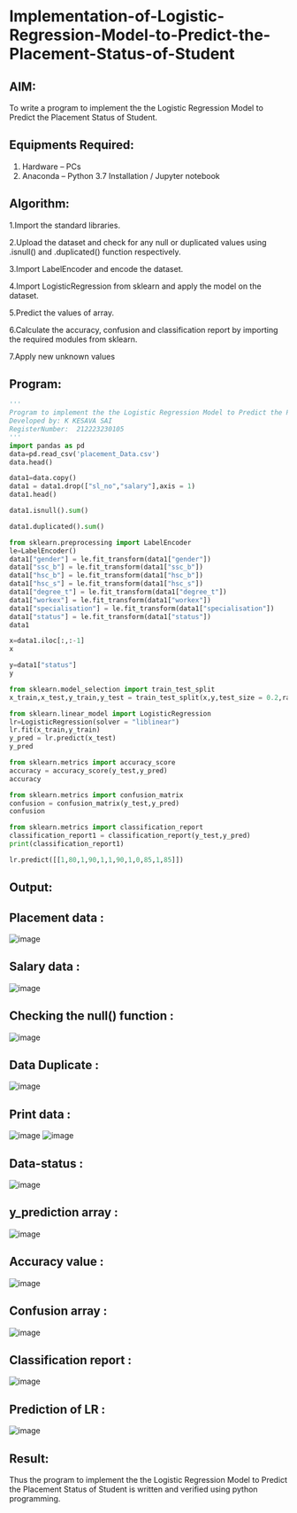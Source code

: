 # Implementation-of-Logistic-Regression-Model-to-Predict-the-Placement-Status-of-Student

## AIM:
To write a program to implement the the Logistic Regression Model to Predict the Placement Status of Student.

## Equipments Required:
1. Hardware – PCs
2. Anaconda – Python 3.7 Installation / Jupyter notebook

## Algorithm:
1.Import the standard libraries.

2.Upload the dataset and check for any null or duplicated values using .isnull() and .duplicated() function respectively.

3.Import LabelEncoder and encode the dataset.

4.Import LogisticRegression from sklearn and apply the model on the dataset.

5.Predict the values of array.

6.Calculate the accuracy, confusion and classification report by importing the required modules from sklearn.

7.Apply new unknown values

## Program:
```py
'''
Program to implement the the Logistic Regression Model to Predict the Placement Status of Student.
Developed by: K KESAVA SAI
RegisterNumber:  212223230105
'''
import pandas as pd
data=pd.read_csv('placement_Data.csv')
data.head()

data1=data.copy()
data1 = data1.drop(["sl_no","salary"],axis = 1)
data1.head()

data1.isnull().sum()

data1.duplicated().sum()

from sklearn.preprocessing import LabelEncoder
le=LabelEncoder()
data1["gender"] = le.fit_transform(data1["gender"])
data1["ssc_b"] = le.fit_transform(data1["ssc_b"])
data1["hsc_b"] = le.fit_transform(data1["hsc_b"])
data1["hsc_s"] = le.fit_transform(data1["hsc_s"])
data1["degree_t"] = le.fit_transform(data1["degree_t"])
data1["workex"] = le.fit_transform(data1["workex"])
data1["specialisation"] = le.fit_transform(data1["specialisation"])
data1["status"] = le.fit_transform(data1["status"])
data1

x=data1.iloc[:,:-1]
x

y=data1["status"]
y

from sklearn.model_selection import train_test_split
x_train,x_test,y_train,y_test = train_test_split(x,y,test_size = 0.2,random_state = 0)

from sklearn.linear_model import LogisticRegression
lr=LogisticRegression(solver = "liblinear")
lr.fit(x_train,y_train)
y_pred = lr.predict(x_test)
y_pred

from sklearn.metrics import accuracy_score
accuracy = accuracy_score(y_test,y_pred)
accuracy

from sklearn.metrics import confusion_matrix
confusion = confusion_matrix(y_test,y_pred)
confusion

from sklearn.metrics import classification_report
classification_report1 = classification_report(y_test,y_pred)
print(classification_report1)

lr.predict([[1,80,1,90,1,1,90,1,0,85,1,85]])
```

## Output:
## Placement data :
![image](https://github.com/Kesavasai20/Implementation-of-Logistic-Regression-Model-to-Predict-the-Placement-Status-of-Student/assets/138849303/0b35ed69-2808-4543-aabf-03efa747b385)
## Salary data :
![image](https://github.com/Kesavasai20/Implementation-of-Logistic-Regression-Model-to-Predict-the-Placement-Status-of-Student/assets/138849303/a0f1b10c-6733-4fb2-a224-43f9f75faa44)
## Checking the null() function :
![image](https://github.com/Kesavasai20/Implementation-of-Logistic-Regression-Model-to-Predict-the-Placement-Status-of-Student/assets/138849303/0ad4b4bf-d6c8-4482-b25d-ff28b21b62f3)
## Data Duplicate :
![image](https://github.com/Kesavasai20/Implementation-of-Logistic-Regression-Model-to-Predict-the-Placement-Status-of-Student/assets/138849303/3dc75727-5997-4820-b0cc-2a8f2dcf7631)
## Print data :
![image](https://github.com/Kesavasai20/Implementation-of-Logistic-Regression-Model-to-Predict-the-Placement-Status-of-Student/assets/138849303/0c304a2a-beba-4961-8d46-a4c174261f32)
![image](https://github.com/Kesavasai20/Implementation-of-Logistic-Regression-Model-to-Predict-the-Placement-Status-of-Student/assets/138849303/25c4b950-2608-4a84-9e7e-8818d4d1326c)
## Data-status :
![image](https://github.com/Kesavasai20/Implementation-of-Logistic-Regression-Model-to-Predict-the-Placement-Status-of-Student/assets/138849303/9a2b7555-1b7d-4c34-8df3-be09a6270a10)
## y_prediction array :
![image](https://github.com/Kesavasai20/Implementation-of-Logistic-Regression-Model-to-Predict-the-Placement-Status-of-Student/assets/138849303/f07bca7c-1daf-4e46-bf41-b0fafefc411f)
## Accuracy value :
![image](https://github.com/Kesavasai20/Implementation-of-Logistic-Regression-Model-to-Predict-the-Placement-Status-of-Student/assets/138849303/20a2f103-0927-485e-98d6-549cba3f25aa)
## Confusion array :
![image](https://github.com/Kesavasai20/Implementation-of-Logistic-Regression-Model-to-Predict-the-Placement-Status-of-Student/assets/138849303/cd364d15-f672-4f80-8113-886a7b1e3260)
## Classification report :
![image](https://github.com/Kesavasai20/Implementation-of-Logistic-Regression-Model-to-Predict-the-Placement-Status-of-Student/assets/138849303/5fff909c-f581-4162-a725-a4838ae672ad)
## Prediction of LR :
![image](https://github.com/Kesavasai20/Implementation-of-Logistic-Regression-Model-to-Predict-the-Placement-Status-of-Student/assets/138849303/34ab3b34-7d96-4326-9973-c183c62a45b4)

## Result:
Thus the program to implement the the Logistic Regression Model to Predict the Placement Status of Student is written and verified using python programming.
